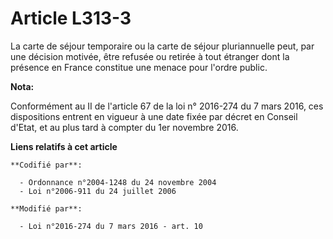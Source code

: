 # Article L313-3

La carte de séjour temporaire ou la carte de séjour pluriannuelle peut, par une décision motivée, être refusée ou retirée à
tout étranger dont la présence en France constitue une menace pour l'ordre public.

**Nota:**

Conformément au II de l'article 67 de la loi n° 2016-274 du 7 mars 2016, ces dispositions entrent en vigueur à une date fixée
par décret en Conseil d'Etat, et au plus tard à compter du 1er novembre 2016.

**Liens relatifs à cet article**

	**Codifié par**:

	  - Ordonnance n°2004-1248 du 24 novembre 2004
	  - Loi n°2006-911 du 24 juillet 2006

	**Modifié par**:

	  - Loi n°2016-274 du 7 mars 2016 - art. 10
